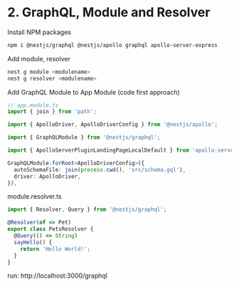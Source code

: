 # 2. GraphQL, Module and Resolver

Install NPM packages
```bash
npm i @nestjs/graphql @nestjs/apollo graphql apollo-server-express
```

Add module, resolver
```bash
nest g module <modulename>
nest g resolver <modulename>
```

Add GraphQL Module to App Module (code first approach)
```typescript
// app.module.ts
import { join } from 'path';

import { ApolloDriver, ApolloDriverConfig } from '@nestjs/apollo';

import { GraphQLModule } from '@nestjs/graphql';

import { ApolloServerPluginLandingPageLocalDefault } from 'apollo-server-core';

GraphQLModule.forRoot<ApolloDriverConfig>({
  autoSchemaFile: join(process.cwd(), 'src/schema.gql'),
  driver: ApolloDriver,
}),
```

module.resolver.ts
```typescript
import { Resolver, Query } from '@nestjs/graphql';

@Resolver(of => Pet)
export class PetsResolver {
  @Query(() => String)
  sayHello() {
    return 'Hello World!';
  }
}
```

run: http://localhost:3000/graphql


